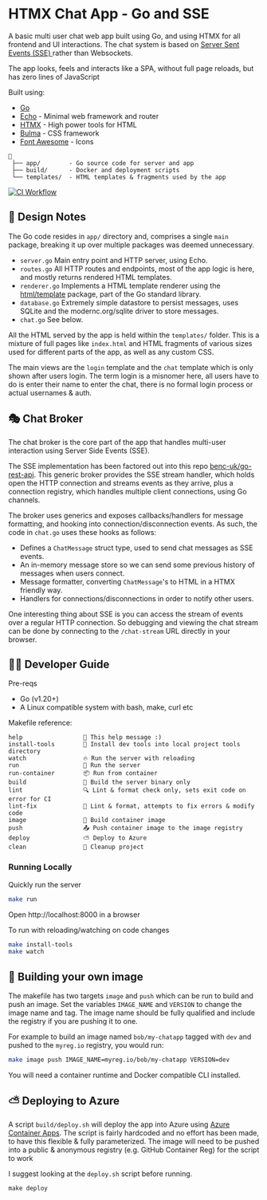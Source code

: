 # HTMX Chat App - Go and SSE

A basic multi user chat web app built using Go, and using HTMX for all frontend and UI interactions. The chat system is based on [Server Sent Events (SSE) ](https://developer.mozilla.org/en-US/docs/Web/API/Server-sent_events/Using_server-sent_events) rather than Websockets.

The app looks, feels and interacts like a SPA, without full page reloads, but has zero lines of JavaScript

Built using:

- [Go](https://go.dev/)
- [Echo](https://echo.labstack.com/) - Minimal web framework and router
- [HTMX](https://htmx.org/) - High power tools for HTML
- [Bulma](https://bulma.io/) - CSS framework
- [Font Awesome](https://fontawesome.com/) - Icons

```
📂
 ├── app/        - Go source code for server and app
 ├── build/      - Docker and deployment scripts
 └── templates/  - HTML templates & fragments used by the app
```

[![CI Workflow](https://github.com/benc-uk/htmx-go-chat/actions/workflows/ci-workflow.yaml/badge.svg)](https://github.com/benc-uk/htmx-go-chat/actions/workflows/ci-workflow.yaml)

## 📝 Design Notes

The Go code resides in `app/` directory and, comprises a single `main` package, breaking it up over multiple packages was deemed unnecessary.

- `server.go` Main entry point and HTTP server, using Echo.
- `routes.go` All HTTP routes and endpoints, most of the app logic is here, and mostly returns rendered HTML templates.
- `renderer.go` Implements a HTML template renderer using the [html/template](https://pkg.go.dev/html/template) package, part of the Go standard library.
- `database.go` Extremely simple datastore to persist messages, uses SQLite and the modernc.org/sqlite driver to store messages.
- `chat.go` See below.

All the HTML served by the app is held within the `templates/` folder. This is a mixture of full pages like `index.html` and HTML fragments of various sizes used for different parts of the app, as well as any custom CSS.

The main views are the `login` template and the `chat` template which is only shown after users login. The term login is a misnomer here, all users have to do is enter their name to enter the chat, there is no formal login process or actual usernames & auth.

## 🎭 Chat Broker

The chat broker is the core part of the app that handles multi-user interaction using Server Side Events (SSE).

The SSE implementation has been factored out into this repo [benc-uk/go-rest-api](https://github.com/benc-uk/go-rest-api). This generic broker provides the SSE stream handler, which holds open the HTTP connection and streams events as they arrive, plus a connection registry, which handles multiple client connections, using Go channels. 

The broker uses generics and exposes callbacks/handlers for message formatting, and hooking into connection/disconnection events. As such, the code in `chat.go` uses these hooks as follows:

- Defines a `ChatMessage` struct type, used to send chat messages as SSE events.
- An in-memory message store so we can send some previous history of messages when users connect.
- Message formatter, converting `ChatMessage`'s to HTML in a HTMX friendly way.
- Handlers for connections/disconnections in order to notify other users.

One interesting thing about SSE is you can access the stream of events over a regular HTTP connection. So debugging and viewing the chat stream can be done by connecting to the `/chat-stream` URL directly in your browser.

## 🧑‍💻 Developer Guide

Pre-reqs

- Go (v1.20+)
- A Linux compatible system with bash, make, curl etc

Makefile reference:

```text
help                 💬 This help message :)
install-tools        🔧 Install dev tools into local project tools directory
watch                🔥 Run the server with reloading
run                  🚀 Run the server
run-container        📦 Run from container
build                🔨 Build the server binary only
lint                 🔍 Lint & format check only, sets exit code on error for CI
lint-fix             📝 Lint & format, attempts to fix errors & modify code
image                🐳 Build container image
push                 📤 Push container image to the image registry
deploy               ⛅ Deploy to Azure
clean                🧹 Cleanup project
```

### Running Locally

Quickly run the server

```bash
make run
```

Open http://localhost:8000 in a browser

To run with reloading/watching on code changes

```bash
make install-tools
make watch
```

## 🐋 Building your own image

The makefile has two targets `image` and `push` which can be run to build and push an image. Set the variables `IMAGE_NAME` and `VERSION` to change the image name and tag. The image name should be fully qualified and include the registry if you are pushing it to one.

For example to build an image named `bob/my-chatapp` tagged with `dev` and pushed to the `myreg.io` registry, you would run:

```bash
make image push IMAGE_NAME=myreg.io/bob/my-chatapp VERSION=dev 
```

You will need a container runtime and Docker compatible CLI installed.

## ⛅ Deploying to Azure

A script `build/deploy.sh` will deploy the app into Azure using [Azure Container Apps](https://learn.microsoft.com/en-us/azure/container-apps/overview). The script is fairly hardcoded and no effort has been made, to have this flexible & fully parameterized. The image will need to be pushed into a public & anonymous registry (e.g. GitHub Container Reg) for the script to work 

I suggest looking at the `deploy.sh` script before running.

```
make deploy
```